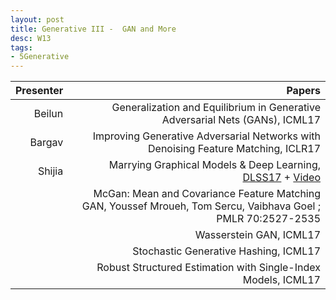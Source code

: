 ```yaml
---
layout: post
title: Generative III -  GAN and More
desc: W13
tags:
- 5Generative
---
```



| Presenter | Papers |
| -----: | ----------: |
| Beilun | Generalization and Equilibrium in Generative Adversarial Nets (GANs), ICML17 |
| Bargav | Improving Generative Adversarial Networks with Denoising Feature Matching, ICLR17 |
| Shijia | Marrying Graphical Models &	Deep Learning, [DLSS17](http://videolectures.net/site/normal_dl/tag=1129736/deeplearning2017_welling_inference_01.pdf) + [Video](http://videolectures.net/deeplearning2017_welling_inference/)|
|  | McGan: Mean and Covariance Feature Matching GAN, Youssef Mroueh, Tom Sercu, Vaibhava Goel ; PMLR 70:2527-2535 |
|  | Wasserstein GAN, ICML17 |
| | Stochastic Generative Hashing, ICML17 |
| | Robust Structured Estimation with Single-Index Models, ICML17|
